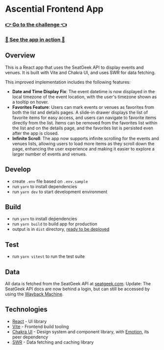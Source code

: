 # Ascential Frontend App

### [👉 Go to the challenge 👈](./CHALLENGE.md)

### [🚀 See the app in action 🚀](http://ascential-frontend-challenge.s3-website-us-east-1.amazonaws.com)

## Overview
This is a React app that uses the SeatGeek API to display events and venues. It is built with Vite and Chakra UI, and uses SWR for data fetching.

This improved implementation includes the following features:
- **Date and Time Display Fix**: The event datetime is now displayed in the local timezone of the event location, with the user's timezone shown as a tooltip on hover.
- **Favorites Feature**: Users can mark events or venues as favorites from both the list and details pages. A slide-in drawer displays the list of favorite items for easy access, and users can navigate to favorite items directly from the list. Items can be removed from the favorites list within the list and on the details page, and the favorites list is persisted even after the app is closed.
- **Infinite Scroll**: The app now supports infinite scrolling for the events and venues lists, allowing users to load more items as they scroll down the page, enhancing the user experience and making it easier to explore a larger number of events and venues.

## Develop
- create `.env` file based on `.env.sample`
- run `yarn` to install dependencies
- run `yarn dev` to start development environment

## Build
- run `yarn` to install dependencies
- run `yarn build` to build app for production
- output is in `dist` directory,
  [ready to be deployed](https://create-react-app.dev/docs/deployment/)

## Test
- run `yarn vitest` to run the test suite

## Data
All data is fetched from the SeatGeek API at
[seatgeek.com](https://platform.seatgeek.com/). Update: The SeatGeek API docs are now behind a login, but can still be accessed by using the [Wayback Machine](https://web.archive.org/web/20240415213440/http://platform.seatgeek.com/).

## Technologies
- [React](https://reactjs.org/) - UI library
- [Vite](https://vitejs.dev/) - Frontend build tooling
- [Chakra UI](https://chakra-ui.com/) - Design system and component library,
  with [Emotion](https://emotion.sh), its peer dependency
- [SWR](https://swr.now.sh/) - Data fetching and caching library
